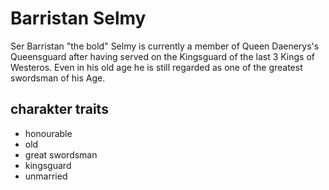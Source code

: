 # Barristan Selmy
Ser Barristan "the bold" Selmy is currently a member of Queen Daenerys's Queensguard after having served on the Kingsguard of the last 3 Kings of Westeros.
Even in his old age he is still regarded as one of the greatest swordsman of his Age.
## charakter traits
* honourable
* old
* great swordsman
* kingsguard
* unmarried